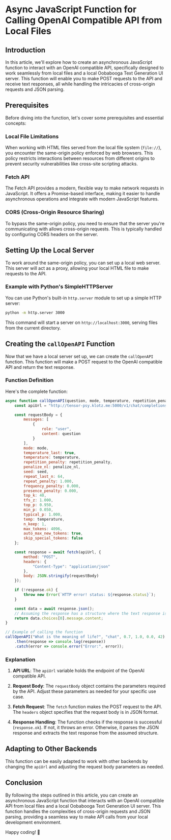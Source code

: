 # Async JavaScript Function for Calling OpenAI Compatible API from Local Files

## Introduction

In this article, we'll explore how to create an asynchronous JavaScript function to interact with an OpenAI compatible API, specifically designed to work seamlessly from local files and a local Oobabooga Text Generation UI server. This function will enable you to make POST requests to the API and receive text responses, all while handling the intricacies of cross-origin requests and JSON parsing.

## Prerequisites

Before diving into the function, let's cover some prerequisites and essential concepts:

### Local File Limitations

When working with HTML files served from the local file system (`file://`), you encounter the same-origin policy enforced by web browsers. This policy restricts interactions between resources from different origins to prevent security vulnerabilities like cross-site scripting attacks.

### Fetch API

The Fetch API provides a modern, flexible way to make network requests in JavaScript. It offers a Promise-based interface, making it easier to handle asynchronous operations and integrate with modern JavaScript features.

### CORS (Cross-Origin Resource Sharing)

To bypass the same-origin policy, you need to ensure that the server you're communicating with allows cross-origin requests. This is typically handled by configuring CORS headers on the server.

## Setting Up the Local Server

To work around the same-origin policy, you can set up a local web server. This server will act as a proxy, allowing your local HTML file to make requests to the API.

### Example with Python's SimpleHTTPServer

You can use Python's built-in `http.server` module to set up a simple HTTP server:

```sh
python -m http.server 3000
```

This command will start a server on `http://localhost:3000`, serving files from the current directory.

## Creating the `callOpenAPI` Function

Now that we have a local server set up, we can create the `callOpenAPI` function. This function will make a POST request to the OpenAI compatible API and return the text response.

### Function Definition

Here's the complete function:

```javascript
async function callOpenAPI(question, mode, temperature, repetition_penalty, penalize_nl, seed) {
    const apiUrl = "http://tensor-psy.klotz.me:5000/v1/chat/completions";

    const requestBody = {
        messages: [
            {
                role: "user",
                content: question
            }
        ],
        mode: mode,
        temperature_last: true,
        temperature: temperature,
        repetition_penalty: repetition_penalty,
        penalize_nl: penalize_nl,
        seed: seed,
        repeat_last_n: 64,
        repeat_penalty: 1.000,
        frequency_penalty: 0.000,
        presence_penalty: 0.000,
        top_k: 40,
        tfs_z: 1.000,
        top_p: 0.950,
        min_p: 0.050,
        typical_p: 1.000,
        temp: temperature,
        n_keep: 1,
        max_tokens: 4096,
        auto_max_new_tokens: true,
        skip_special_tokens: false
    };

    const response = await fetch(apiUrl, {
        method: "POST",
        headers: {
            "Content-Type": "application/json"
        },
        body: JSON.stringify(requestBody)
    });

    if (!response.ok) {
        throw new Error(`HTTP error! status: ${response.status}`);
    }

    const data = await response.json();
    // Assuming the response has a structure where the text response is stored in data.choices[0].message.content
    return data.choices[0].message.content;
}

// Example of calling the function
callOpenAPI("What is the meaning of life?", "chat", 0.7, 1.0, 0.0, 42)
    .then(response => console.log(response))
    .catch(error => console.error("Error:", error));
```

### Explanation

1. **API URL**: The `apiUrl` variable holds the endpoint of the OpenAI compatible API.

2. **Request Body**: The `requestBody` object contains the parameters required by the API. Adjust these parameters as needed for your specific use case.

3. **Fetch Request**: The `fetch` function makes the POST request to the API. The `headers` object specifies that the request body is in JSON format.

4. **Response Handling**: The function checks if the response is successful (`response.ok`). If not, it throws an error. Otherwise, it parses the JSON response and extracts the text response from the assumed structure.

## Adapting to Other Backends

This function can be easily adapted to work with other backends by changing the `apiUrl` and adjusting the request body parameters as needed.

## Conclusion

By following the steps outlined in this article, you can create an asynchronous JavaScript function that interacts with an OpenAI compatible API from local files and a local Oobabooga Text Generation UI server. This function handles the complexities of cross-origin requests and JSON parsing, providing a seamless way to make API calls from your local development environment.

Happy coding! 🚀
